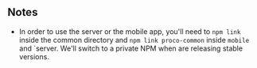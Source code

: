 #

## Notes
- In order to use the server or the mobile app, you'll need to `npm link` inside the common directory and `npm link proco-common` inside `mobile` and `server. We'll switch to a private NPM when are releasing stable versions.